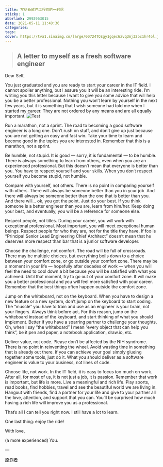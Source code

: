 ```yaml
---
title: 写给新软件工程师的一封信
sticky: 1
abbrlink: 2992963015
date: 2021-05-11 11:40:36
categories:
tags:
cover: https://tva1.sinaimg.cn/large/00724TQEgy1gqec6zvq3mj32bc1hr4ol.jpg
---
```


<meta name="referrer" content="no-referrer" />

> ## A letter to myself as a fresh software engineer

Dear Self,

You just graduated and you are ready to start your career in the IT field. I cannot spoiler anything, but I assure you it will be an interesting ride. I’m writing you this letter because I want to give you some advice that will help you be a better professional. Nothing you won’t learn by yourself in the next few years, but it is something that I wish someone had told me when I started my career. They are not ordered by any means and are all equally important.
![Test](https://tva1.sinaimg.cn/large/00724TQEgy1gqec6zvq3mj32bc1hr4ol.jpg)

Run a marathon, not a sprint.
The road to becoming a good software engineer is a long one. Don’t rush on stuff, and don’t give up just because you are not getting an easy and fast win. Take your time to learn and become good in the topics you are interested in. Remember that this is a marathon, not a sprint.

Be humble, not stupid.
It is good — sorry, it is fundamental — to be humble. There is always something to learn from others, even when you are an experienced professional. But this doesn’t mean that everyone is better than you. You have to respect yourself and your skills. When you don’t respect yourself you become stupid, not humble.

Compare with yourself, not others.
There is no point in comparing yourself with others. There will always be someone better than you in your job. And there will always be someone better than the one that is better than you. And there will… ok, you got the point. Just do your best. If you think someone is a better engineer than you are, learn from him/her. Keep doing your best, and eventually, you will be a reference for someone else.

Respect people, not titles.
During your career, you will work with exceptional professional. Most important, you will meet exceptional human beings. Respect people for who they are, not for the title they have. If foo is “Principal Senior Lead Engineering Chief Architect” doesn’t mean that he deserves more respect than bar that is a junior software developer.

Choose the challenge, not comfort.
The road will be full of crossroads. There may be multiple choices, but everything boils down to a choice between your comfort zone, or go outside your comfort zone. There may be a moment in your life — hopefully after decades of work — when you will feel the need to cool down a bit because you will be satisfied with what you achieved. Until that moment, try to go out of your comfort zone. It will make you a better professional and you will feel more satisfied with your career. Remember that the best things often happen outside the comfort zone.

Jump on the whiteboard, not on the keyboard.
When you have to design a new feature or a new system, don’t jump on the keyboard to start coding. The “muscle” you have to train and use as an engineer is your brain, not your fingers. Always think before act. For this reason, jump on the whiteboard instead of the keyboard, and start thinking of what you should implement. Better if you have a sparring partner to challenge your thoughts. Oh, when I say “the whiteboard” I mean “every object that can help you think”, be it pen and paper, a notebook application, draw.io, etc.

Deliver value, not code.
Please don’t be affected by the NIH syndrome. There is no point in reinventing the wheel. Avoid wasting time in something that is already out there. If you can achieve your goal simply glueing together some tools, just do it. What you should deliver as a software engineer is value to your business, not lines of code.

Choose life, not work.
In the IT field, it is easy to focus too much on work. After all, for most of us, it is not just a job, it is passion. Remember that work is important, but life is more. Live a meaningful and rich life. Play sports, read books, find hobbies, travel and see the beautiful world we are living in. Hangout with friends, find a partner for your life and give to your partner all the love, attention, and support that you can. You’ll be surprised how much having a rich life will improve you as a professional.

That’s all I can tell you right now. I still have a lot to learn.

One last thing: enjoy the ride!

With love,

(a more experienced) You.

—

[原作者](https://www.florio.dev/20200328-letter-to-myself/)